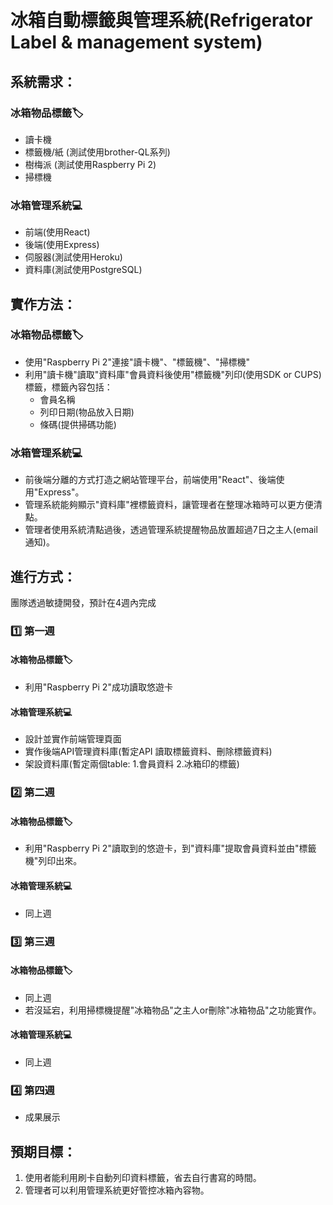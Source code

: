 # 冰箱自動標籤與管理系統(Refrigerator Label & management system)

## 系統需求：
### 冰箱物品標籤🏷️  
* 讀卡機
* 標籤機/紙 (測試使用brother-QL系列)
* 樹梅派 (測試使用Raspberry Pi 2)
* 掃標機
### 冰箱管理系統💻
* 前端(使用React)
* 後端(使用Express)
* 伺服器(測試使用Heroku)
* 資料庫(測試使用PostgreSQL)

## 實作方法：
### 冰箱物品標籤🏷️
* 使用"Raspberry Pi 2"連接"讀卡機"、"標籤機"、"掃標機"
* 利用"讀卡機"讀取"資料庫"會員資料後使用"標籤機"列印(使用SDK or CUPS)標籤，標籤內容包括：
  - 會員名稱
  - 列印日期(物品放入日期)
  - 條碼(提供掃碼功能)
### 冰箱管理系統💻
* 前後端分離的方式打造之網站管理平台，前端使用"React"、後端使用"Express"。
* 管理系統能夠顯示"資料庫"裡標籤資料，讓管理者在整理冰箱時可以更方便清點。
* 管理者使用系統清點過後，透過管理系統提醒物品放置超過7日之主人(email通知)。

## 進行方式：

團隊透過敏捷開發，預計在4週內完成

### 1️⃣ 第一週
#### 冰箱物品標籤🏷️
* 利用"Raspberry Pi 2"成功讀取悠遊卡

#### 冰箱管理系統💻
* 設計並實作前端管理頁面
* 實作後端API管理資料庫(暫定API 讀取標籤資料、刪除標籤資料)
* 架設資料庫(暫定兩個table: 1.會員資料 2.冰箱印的標籤)

### 2️⃣ 第二週
#### 冰箱物品標籤🏷️
* 利用"Raspberry Pi 2"讀取到的悠遊卡，到"資料庫"提取會員資料並由"標籤機"列印出來。

#### 冰箱管理系統💻
* 同上週
### 3️⃣ 第三週
#### 冰箱物品標籤🏷️
* 同上週
* 若沒延宕，利用掃標機提醒"冰箱物品"之主人or刪除"冰箱物品"之功能實作。
#### 冰箱管理系統💻
* 同上週
### 4️⃣ 第四週
* 成果展示
## 預期目標：
1. 使用者能利用刷卡自動列印資料標籤，省去自行書寫的時間。
2. 管理者可以利用管理系統更好管控冰箱內容物。
